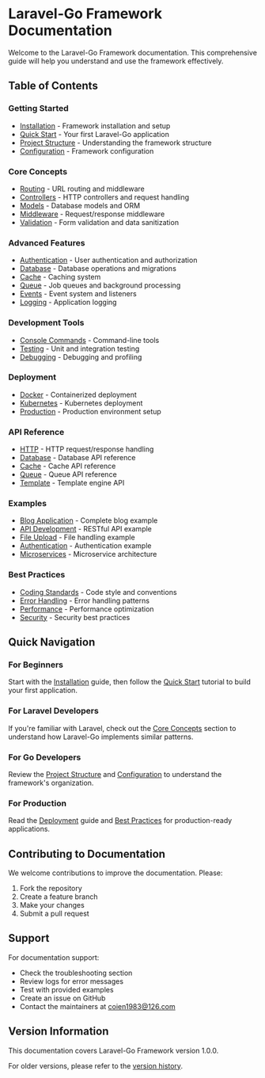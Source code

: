# Laravel-Go Framework Documentation

Welcome to the Laravel-Go Framework documentation. This comprehensive guide will help you understand and use the framework effectively.

## Table of Contents

### Getting Started

- [Installation](installation.md) - Framework installation and setup
- [Quick Start](quickstart.md) - Your first Laravel-Go application
- [Project Structure](project-structure.md) - Understanding the framework structure
- [Configuration](configuration.md) - Framework configuration

### Core Concepts

- [Routing](routing.md) - URL routing and middleware
- [Controllers](controllers.md) - HTTP controllers and request handling
- [Models](models.md) - Database models and ORM
- [Middleware](middleware.md) - Request/response middleware
- [Validation](validation.md) - Form validation and data sanitization

### Advanced Features

- [Authentication](auth.md) - User authentication and authorization
- [Database](database.md) - Database operations and migrations
- [Cache](cache.md) - Caching system
- [Queue](queue.md) - Job queues and background processing
- [Events](events.md) - Event system and listeners
- [Logging](logging.md) - Application logging

### Development Tools

- [Console Commands](console.md) - Command-line tools
- [Testing](testing.md) - Unit and integration testing
- [Debugging](debugging.md) - Debugging and profiling

### Deployment

- [Docker](deployment/docker.md) - Containerized deployment
- [Kubernetes](deployment/kubernetes.md) - Kubernetes deployment
- [Production](deployment/production.md) - Production environment setup

### API Reference

- [HTTP](api/http.md) - HTTP request/response handling
- [Database](api/database.md) - Database API reference
- [Cache](api/cache.md) - Cache API reference
- [Queue](api/queue.md) - Queue API reference
- [Template](api/template.md) - Template engine API

### Examples

- [Blog Application](examples/blog/README.md) - Complete blog example
- [API Development](examples/api/README.md) - RESTful API example
- [File Upload](examples/file-upload/README.md) - File handling example
- [Authentication](examples/auth/README.md) - Authentication example
- [Microservices](examples/microservices/README.md) - Microservice architecture

### Best Practices

- [Coding Standards](best-practices/coding-standards.md) - Code style and conventions
- [Error Handling](best-practices/error-handling.md) - Error handling patterns
- [Performance](best-practices/performance.md) - Performance optimization
- [Security](best-practices/security.md) - Security best practices

## Quick Navigation

### For Beginners

Start with the [Installation](installation.md) guide, then follow the [Quick Start](quickstart.md) tutorial to build your first application.

### For Laravel Developers

If you're familiar with Laravel, check out the [Core Concepts](routing.md) section to understand how Laravel-Go implements similar patterns.

### For Go Developers

Review the [Project Structure](project-structure.md) and [Configuration](configuration.md) to understand the framework's organization.

### For Production

Read the [Deployment](deployment/production.md) guide and [Best Practices](best-practices/security.md) for production-ready applications.

## Contributing to Documentation

We welcome contributions to improve the documentation. Please:

1. Fork the repository
2. Create a feature branch
3. Make your changes
4. Submit a pull request

## Support

For documentation support:

- Check the troubleshooting section
- Review logs for error messages
- Test with provided examples
- Create an issue on GitHub
- Contact the maintainers at coien1983@126.com

## Version Information

This documentation covers Laravel-Go Framework version 1.0.0.

For older versions, please refer to the [version history](https://github.com/coien1983/laravel-go/releases).
